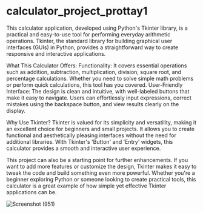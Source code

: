 # calculator_project_prottay1
This calculator application, developed using Python's Tkinter library, is a practical and easy-to-use tool for performing everyday arithmetic operations. Tkinter, the standard library for building graphical user interfaces (GUIs) in Python, provides a straightforward way to create responsive and interactive applications.

What This Calculator Offers:
Functionality: It covers essential operations such as addition, subtraction, multiplication, division, square root, and percentage calculations. Whether you need to solve simple math problems or perform quick calculations, this tool has you covered.
User-Friendly Interface: The design is clean and intuitive, with well-labeled buttons that make it easy to navigate. Users can effortlessly input expressions, correct mistakes using the backspace button, and view results clearly on the display.

Why Use Tkinter?
Tkinter is valued for its simplicity and versatility, making it an excellent choice for beginners and small projects. It allows you to create functional and aesthetically pleasing interfaces without the need for additional libraries. With Tkinter's 'Button' and 'Entry' widgets, this calculator provides a smooth and interactive user experience.

This project can also be a starting point for further enhancements. If you want to add more features or customize the design, Tkinter makes it easy to tweak the code and build something even more powerful. Whether you're a beginner exploring Python or someone looking to create practical tools, this calculator is a great example of how simple yet effective Tkinter applications can be.

![Screenshot (951)](https://github.com/user-attachments/assets/870d4875-593d-4bd7-8aea-829486dc59a4)


